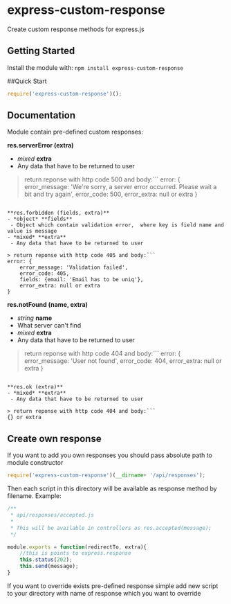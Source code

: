 # express-custom-response

Create custom response methods for express.js

## Getting Started
Install the module with: `npm install express-custom-response`

##Quick Start
```javascript
require('express-custom-response')();
```


## Documentation
Module contain pre-defined custom responses:

**res.serverError (extra)**
- *mixed* **extra**
 - Any data that have to be returned to user
 
> return reponse with http code 500 and body:```
error: {
    error_message: 'We're sorry, a server error occurred. Please wait a bit and try again',
	error_code: 500,
	error_extra: null or extra
	}
```

**res.forbidden (fields, extra)**
- *object* **fields**
 - Object which contain validation error,  where key is field name and value is message
- *mixed* **extra**
 - Any data that have to be returned to user
 
> return reponse with http code 405 and body:```
error: {
    error_message: 'Validation failed',
	error_code: 405,
	fields: {email: 'Email has to be uniq'},
	error_extra: null or extra
}
```

**res.notFound (name, extra)**
- *string* **name**
 - What server can't find
- *mixed* **extra**
 - Any data that have to be returned to user
 
> return reponse with http code 404 and body:```
error: {
    error_message: 'User not found',
	error_code: 404,
	error_extra: null or extra
}
```

**res.ok (extra)**
- *mixed* **extra**
 - Any data that have to be returned to user
 
> return reponse with http code 404 and body:```
{} or extra
```


## Create own response
If you want to add you own responses you should pass absolute path to module constructor
```javascript
require('express-custom-response')(__dirname+ '/api/responses');
```
Then each script in this directory will be available as response method by filename. Example:
```javascript
/** 
 * api/responses/accepted.js
 *
 * This will be available in controllers as res.accepted(message);
 */

module.exports = function(redirectTo, extra){
    //this is points to express.response
	this.status(202);
	this.send(message);
}
```
If you want to override exists pre-defined response simple add new script to your directory with name of response which you want to override

